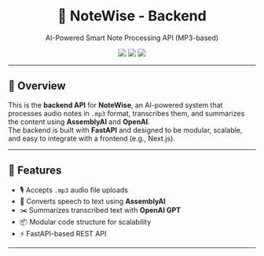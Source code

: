 <h1 align="center">🧠 NoteWise - Backend</h1>
<p align="center">AI-Powered Smart Note Processing API (MP3-based)</p>

<p align="center">
  <img src="https://img.shields.io/badge/status-development-yellow" />
  <img src="https://img.shields.io/badge/audio-input-MP3-blue" />
  <img src="https://img.shields.io/badge/framework-FastAPI-green" />
</p>

---

## 🚀 Overview

This is the **backend API** for **NoteWise**, an AI-powered system that processes audio notes in `.mp3` format, transcribes them, and summarizes the content using **AssemblyAI** and **OpenAI**.  
The backend is built with **FastAPI** and designed to be modular, scalable, and easy to integrate with a frontend (e.g., Next.js).

---

## 🎯 Features

- 🎙️ Accepts `.mp3` audio file uploads
- 📝 Converts speech to text using **AssemblyAI**
- ✂️ Summarizes transcribed text with **OpenAI GPT**
- 📦 Modular code structure for scalability
- ⚡ FastAPI-based REST API

---


